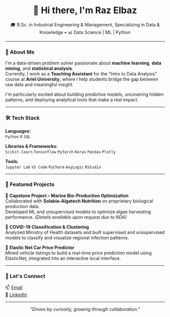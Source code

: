 <h1 align="center">👋 Hi there, I'm Raz Elbaz</h1>
<p align="center">
🎓 B.Sc. in Industrial Engineering & Management, Specializing in Data & Knowledge  •  📊 Data Science | ML | Python
</p>

---

### 🧠 About Me
I'm a data-driven problem solver passionate about **machine learning**, **data mining**, and **statistical analysis**.  
Currently, I work as a **Teaching Assistant** for the “Intro to Data Analysis” course at **Ariel University**, where I help students bridge the gap between raw data and meaningful insight.

I'm particularly excited about building predictive models, uncovering hidden patterns, and deploying analytical tools that make a real impact.

---

### 🛠 Tech Stack
**Languages:**  
`Python` `R` `SQL`  

**Libraries & Frameworks:**  
`Scikit-learn` `TensorFlow` `PyTorch` `Keras` `Pandas` `Plotly`  

**Tools:**  
`Jupyter Lab` `VS Code` `PyCharm` `AnyLogic` `RStudio`  

---

### 🚀 Featured Projects

🔬 **Capstone Project – Marine Bio-Production Optimization**  
Collaborated with **Solabia-Algatech Nutrition** on proprietary biological production data.  
Developed ML and unsupervised models to optimize algae harvesting performance. *(Details available upon request due to NDA)*  

🦠 **COVID-19 Classification & Clustering**  
Analyzed Ministry of Health datasets and built supervised and unsupervised models to classify and visualize regional infection patterns.  

🚗 **Elastic Net Car Price Predictor**  
Mined vehicle listings to build a real-time price prediction model using ElasticNet, integrated into an interactive local interface.  

---

### 🤝 Let's Connect  
📫 [Email](mailto:razelbaz1@gmail.com)  
💼 [LinkedIn](https://www.linkedin.com/in/razelbaz)

---

<p align="center">
<i>“Driven by curiosity, growing through collaboration.”</i>
</p>
